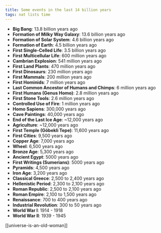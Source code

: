 ```yaml
---
title: Some events in the last 14 billion years  
tags: nat lists time
--- 
```


- **Big Bang**: 13.8 billion years ago
- **Formation of Milky Way Galaxy**: 13.6 billion years ago
- **Formation of Solar System**: 4.6 billion years ago
- **Formation of Earth**: 4.5 billion years ago
- **First Single-Celled Life**: 3.5 billion years ago
- **First Multicellular Life**: 600 million years ago
- **Cambrian Explosion**: 541 million years ago
- **First Land Plants**: 470 million years ago
- **First Dinosaurs**: 230 million years ago
- **First Mammals**: 200 million years ago
- **First Hominids**: 7 million years ago
- **Last Common Ancestor of Humans and Chimps**: 6 million years ago
- **First Humans (Genus Homo)**: 2.8 million years ago
- **First Stone Tools**: 2.6 million years ago
- **Controlled Use of Fire**: 1 million years ago
- **Homo Sapiens**: 300,000 years ago
- **Cave Paintings**: 40,000 years ago
- **End of the Last Ice Age**: ~12,000 years ago
- **Agriculture**: ~12,000 years ago
- **First Temple (Göbekli Tepe)**: 11,600 years ago
- **First Cities**: 9,500 years ago
- **Copper Age**: 7,000 years ago
- **Wheel**: 6,500 years ago
- **Bronze Age**: 5,300 years ago
- **Ancient Egypt**: 5000 years ago
- **First Writings (Sumerians)**: 5000 years ago
- **Pyramids**: 4,500 years ago
- **Iron Age**: 3,200 years ago
- **Classical Greece**: 2,500 to 2,400 years ago
- **Hellenistic Period**: 2,300 to 2,100 years ago
- **Roman Republic**: 2,500 to 2,100 years ago
- **Roman Empire**: 2,100 to 1,500 years ago
- **Renaissance**: 700 to 400 years ago
- **Industrial Revolution**: 300 to 50 years ago
- **World War I**: 1914 - 1918 
- **World War II**: 1939 - 1945


[[universe-is-an-old-woman]]